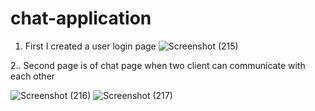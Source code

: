 # chat-application

1.  First I created a user login page
 ![Screenshot (215)](https://github.com/Kumarijaya123/chat-application/assets/81750694/749ba239-abc6-4d31-9d77-1fbc01a476b8)


2..  Second page is of chat page when two client can communicate with each other


![Screenshot (216)](https://github.com/Kumarijaya123/chat-application/assets/81750694/c025fe71-84ea-4072-b1df-195942d4e934)
![Screenshot (217)](https://github.com/Kumarijaya123/chat-application/assets/81750694/ccfd45c0-5455-4ee7-bb0f-0cc2da95e8e4)
